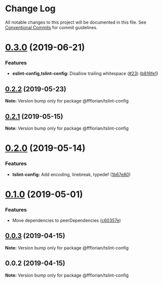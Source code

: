 # Change Log

All notable changes to this project will be documented in this file.
See [Conventional Commits](https://conventionalcommits.org) for commit guidelines.

# [0.3.0](https://github.com/ffflorian/config/tree/master/packages/tslint-config/compare/@ffflorian/tslint-config@0.2.2...@ffflorian/tslint-config@0.3.0) (2019-06-21)


### Features

* **eslint-config,tslint-config:** Disallow trailing whitespace ([#23](https://github.com/ffflorian/config/tree/master/packages/tslint-config/issues/23)) ([b816fe1](https://github.com/ffflorian/config/tree/master/packages/tslint-config/commit/b816fe1))





## [0.2.2](https://github.com/ffflorian/config/tree/master/packages/tslint-config/compare/@ffflorian/tslint-config@0.2.1...@ffflorian/tslint-config@0.2.2) (2019-05-23)

**Note:** Version bump only for package @ffflorian/tslint-config





## [0.2.1](https://github.com/ffflorian/config/tree/master/packages/tslint-config/compare/@ffflorian/tslint-config@0.2.0...@ffflorian/tslint-config@0.2.1) (2019-05-15)

**Note:** Version bump only for package @ffflorian/tslint-config





# [0.2.0](https://github.com/ffflorian/tree/master/packages/tslint-config/compare/@ffflorian/tslint-config@0.1.0...@ffflorian/tslint-config@0.2.0) (2019-05-14)


### Features

* **tslint-config:** Add encoding, linebreak, typedef ([1b67e80](https://github.com/ffflorian/tree/master/packages/tslint-config/commit/1b67e80))





# [0.1.0](https://github.com/ffflorian/tree/master/packages/tslint-config/compare/@ffflorian/tslint-config@0.0.3...@ffflorian/tslint-config@0.1.0) (2019-05-01)


### Features

* Move dependencies to peerDependencies ([c60357e](https://github.com/ffflorian/tree/master/packages/tslint-config/commit/c60357e))





## [0.0.3](https://github.com/ffflorian/tree/master/packages/tslint-config/compare/@ffflorian/tslint-config@0.0.2...@ffflorian/tslint-config@0.0.3) (2019-04-15)

**Note:** Version bump only for package @ffflorian/tslint-config





## 0.0.2 (2019-04-15)

**Note:** Version bump only for package @ffflorian/tslint-config
